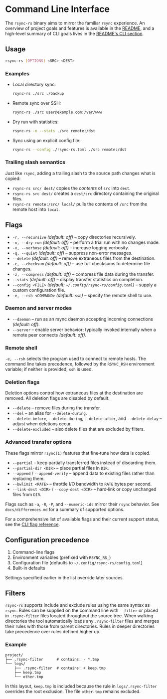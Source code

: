 # Command Line Interface

The `rsync-rs` binary aims to mirror the familiar `rsync` experience. An
overview of project goals and features is available in the
[README](../README.md#in-scope-features), and a high-level summary of CLI goals
lives in the [README's CLI section](../README.md#cli).

## Usage

```sh
rsync-rs [OPTIONS] <SRC> <DEST>
```

### Examples

- Local directory sync:
  ```sh
  rsync-rs ./src ./backup
  ```
- Remote sync over SSH:
  ```sh
  rsync-rs ./src user@example.com:/var/www
  ```
- Dry run with statistics:
  ```sh
  rsync-rs -n --stats ./src remote:/dst
  ```
- Sync using an explicit config file:
  ```sh
  rsync-rs --config ./rsync-rs.toml ./src remote:/dst
  ```

### Trailing slash semantics

Just like `rsync`, adding a trailing slash to the source path changes what is
copied:

- `rsync-rs src/ dest/` copies the *contents* of `src` into `dest`.
- `rsync-rs src dest/` creates a `dest/src` directory containing the original
  files.
- `rsync-rs remote:/src/ local/` pulls the contents of `/src` from the remote
  host into `local`.

## Flags

- `-r, --recursive` *(default: off)* – copy directories recursively.
- `-n, --dry-run` *(default: off)* – perform a trial run with no changes made.
- `-v, --verbose` *(default: off)* – increase logging verbosity.
- `-q, --quiet` *(default: off)* – suppress non-error messages.
- `--delete` *(default: off)* – remove extraneous files from the destination.
- `-c, --checksum` *(default: off)* – use full checksums to determine file changes.
- `-z, --compress` *(default: off)* – compress file data during the transfer.
- `--stats` *(default: off)* – display transfer statistics on completion.
- `--config <FILE>` *(default: `~/.config/rsync-rs/config.toml`)* – supply a custom configuration file.
- `-e, --rsh <COMMAND>` *(default: `ssh`)* – specify the remote shell to use.

### Daemon and server modes

- `--daemon` – run as an rsync daemon accepting incoming connections *(default: off).* 
- `--server` – enable server behavior; typically invoked internally when a remote peer connects *(default: off).* 

### Remote shell

`-e, --rsh` selects the program used to connect to remote hosts. The command
line takes precedence, followed by the `RSYNC_RSH` environment variable; if
neither is provided, `ssh` is used.

### Deletion flags

Deletion options control how extraneous files at the destination are removed.
All deletion flags are disabled by default.

- `--delete` – remove files during the transfer.
- `--del` – an alias for `--delete-during`.
- `--delete-before`, `--delete-during`, `--delete-after`, and `--delete-delay` –
  adjust when deletions occur.
- `--delete-excluded` – also delete files that are excluded by filters.

### Advanced transfer options

These flags mirror `rsync(1)` features that fine‑tune how data is copied.

- `--partial` – keep partially transferred files instead of discarding them.
- `--partial-dir <DIR>` – place partial files in `DIR`.
- `--append` / `--append-verify` – append data to existing files rather than
  replacing them.
- `--bwlimit <RATE>` – throttle I/O bandwidth to `RATE` bytes per second.
- `--link-dest <DIR>` / `--copy-dest <DIR>` – hard‑link or copy unchanged
  files from `DIR`.

Flags such as `-a`, `-R`, `-P`, and `--numeric-ids` mirror their `rsync`
behavior. See `docs/differences.md` for a summary of supported options.

For a comprehensive list of available flags and their current support status,
see the [CLI flag reference](cli/flags.md).

## Configuration precedence

1. Command-line flags
2. Environment variables (prefixed with `RSYNC_RS_`)
3. Configuration file (defaults to `~/.config/rsync-rs/config.toml`)
4. Built-in defaults

Settings specified earlier in the list override later sources.

## Filters

`rsync-rs` supports include and exclude rules using the same syntax as
`rsync`. Rules can be supplied on the command line with `--filter` or placed in
`.rsync-filter` files located throughout the source tree. When walking
directories the tool automatically loads any `.rsync-filter` files and merges
their rules with those from parent directories. Rules in deeper directories take
precedence over rules defined higher up.

### Example

```
project/
├── .rsync-filter      # contains: - *.tmp
└── logs/
    ├── .rsync-filter  # contains: + keep.tmp
    ├── keep.tmp
    └── other.tmp
```

In this layout, `keep.tmp` is included because the rule in `logs/.rsync-filter`
overrides the root exclusion. The file `other.tmp` remains excluded.
